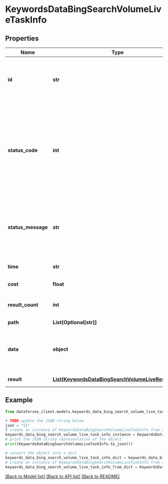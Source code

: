 # KeywordsDataBingSearchVolumeLiveTaskInfo


## Properties

Name | Type | Description | Notes
------------ | ------------- | ------------- | -------------
**id** | **str** | task identifier unique task identifier in our system in the UUID format | [optional] 
**status_code** | **int** | status code of the task generated by DataForSEO, can be within the following range: 10000-60000 you can find the full list of the response codes here | [optional] 
**status_message** | **str** | informational message of the task you can find the full list of general informational messages here | [optional] 
**time** | **str** | execution time, seconds | [optional] 
**cost** | **float** | total tasks cost, USD | [optional] 
**result_count** | **int** | number of elements in the result array | [optional] 
**path** | **List[Optional[str]]** | URL path | [optional] 
**data** | **object** | contains the same parameters that you specified in the POST request | [optional] 
**result** | [**List[KeywordsDataBingSearchVolumeLiveResultInfo]**](KeywordsDataBingSearchVolumeLiveResultInfo.md) | array of results | [optional] 

## Example

```python
from dataforseo_client.models.keywords_data_bing_search_volume_live_task_info import KeywordsDataBingSearchVolumeLiveTaskInfo

# TODO update the JSON string below
json = "{}"
# create an instance of KeywordsDataBingSearchVolumeLiveTaskInfo from a JSON string
keywords_data_bing_search_volume_live_task_info_instance = KeywordsDataBingSearchVolumeLiveTaskInfo.from_json(json)
# print the JSON string representation of the object
print(KeywordsDataBingSearchVolumeLiveTaskInfo.to_json())

# convert the object into a dict
keywords_data_bing_search_volume_live_task_info_dict = keywords_data_bing_search_volume_live_task_info_instance.to_dict()
# create an instance of KeywordsDataBingSearchVolumeLiveTaskInfo from a dict
keywords_data_bing_search_volume_live_task_info_from_dict = KeywordsDataBingSearchVolumeLiveTaskInfo.from_dict(keywords_data_bing_search_volume_live_task_info_dict)
```
[[Back to Model list]](../README.md#documentation-for-models) [[Back to API list]](../README.md#documentation-for-api-endpoints) [[Back to README]](../README.md)


